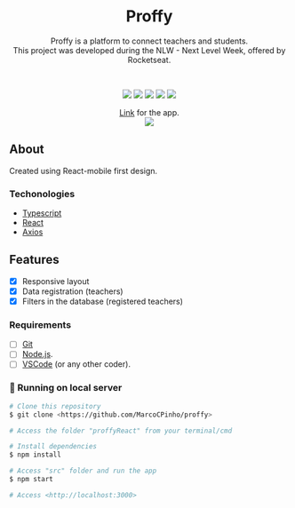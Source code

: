 <h1 align="center">Proffy</h1>

<p align="center">
Proffy is a platform to connect teachers and students. <br>
This project was developed during the NLW - Next Level Week, offered by Rocketseat.
</p>
<br>
<p align="center">
<img src="https://img.shields.io/github/license/MarcoCPinho/proffy"/>
<img src="https://img.shields.io/github/repo-size/MarcoCPinho/proffy"/>
<img src="https://img.shields.io/github/last-commit/marcocpinho/proffy" />
<img src="https://img.shields.io/github/followers/Marcocpinho?style=social"/>
<img src="https://img.shields.io/badge/done%20by-MarcoCPinho-blueviolet"/>
</p>
<p align="center">
<a href="https://oxy-web-proffy.herokuapp.com/" target="_blank">Link</a> for the app.
<br>
<img src="https://img.shields.io/website?down_message=Down&up_message=Running&url=https%3A%2F%2Foxy-proffy.herokuapp.com%2F"/>
</p>

## About

Created using React-mobile first design.

### Techonologies

- [Typescript](https://www.typescriptlang.org/)
- [React](https://reactjs.org)
- [Axios](https://github.com/axios/axios)

##  Features

- [x] Responsive layout
- [x] Data registration (teachers)
- [x] Filters in the database (registered teachers)

### Requirements

- [ ] [Git](https://git-scm.com)
- [ ] [Node.js](https://nodejs.org/en/). 
- [ ] [VSCode](https://code.visualstudio.com/) (or any other coder).

### 🎲 Running on local server

```bash 
# Clone this repository
$ git clone <https://github.com/MarcoCPinho/proffy> 

# Access the folder "proffyReact" from your terminal/cmd 

# Install dependencies
$ npm install 

# Access "src" folder and run the app
$ npm start 

# Access <http://localhost:3000> 
